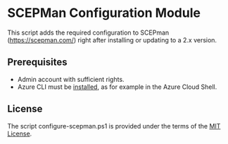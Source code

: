 # SCEPMan Configuration Module

This script adds the required configuration to SCEPman (https://scepman.com/) right after installing or updating to a 2.x version.

## Prerequisites

- Admin account with sufficient rights.
- Azure CLI must be [installed](https://docs.microsoft.com/en-us/cli/azure/install-azure-cli), as for example in the Azure Cloud Shell.

## License

The script configure-scepman.ps1 is provided under the terms of the [MIT License](LICENSE).